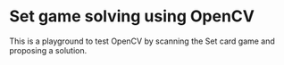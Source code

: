 
# Set game solving using OpenCV

This is a playground to test OpenCV by scanning the Set card game and 
proposing a solution.

